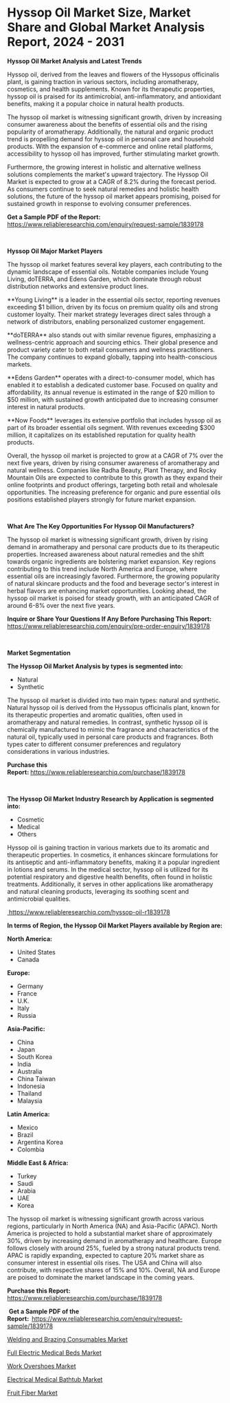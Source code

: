 <p><h1>Hyssop Oil Market Size, Market Share and Global Market Analysis Report, 2024 - 2031</h1></p><p><strong>Hyssop Oil Market Analysis and Latest Trends</strong></p>
<p><p>Hyssop oil, derived from the leaves and flowers of the Hyssopus officinalis plant, is gaining traction in various sectors, including aromatherapy, cosmetics, and health supplements. Known for its therapeutic properties, hyssop oil is praised for its antimicrobial, anti-inflammatory, and antioxidant benefits, making it a popular choice in natural health products.</p><p>The hyssop oil market is witnessing significant growth, driven by increasing consumer awareness about the benefits of essential oils and the rising popularity of aromatherapy. Additionally, the natural and organic product trend is propelling demand for hyssop oil in personal care and household products. With the expansion of e-commerce and online retail platforms, accessibility to hyssop oil has improved, further stimulating market growth.</p><p>Furthermore, the growing interest in holistic and alternative wellness solutions complements the market's upward trajectory. The Hyssop Oil Market is expected to grow at a CAGR of 8.2% during the forecast period. As consumers continue to seek natural remedies and holistic health solutions, the future of the hyssop oil market appears promising, poised for sustained growth in response to evolving consumer preferences.</p></p>
<p><strong>Get a Sample PDF of the Report:&nbsp;</strong> <a href="https://www.reliableresearchiq.com/enquiry/request-sample/1839178?utm_campaign=99&utm_medium=2&utm_source=Github&utm_content=ia&utm_term=11112024&utm_id=hyssop-oil">https://www.reliableresearchiq.com/enquiry/request-sample/1839178</a></p>
<p>&nbsp;</p>
<p><strong>Hyssop Oil Major Market Players</strong></p>
<p><p>The hyssop oil market features several key players, each contributing to the dynamic landscape of essential oils. Notable companies include Young Living, doTERRA, and Edens Garden, which dominate through robust distribution networks and extensive product lines.</p><p>**Young Living** is a leader in the essential oils sector, reporting revenues exceeding $1 billion, driven by its focus on premium quality oils and strong customer loyalty. Their market strategy leverages direct sales through a network of distributors, enabling personalized customer engagement.</p><p>**doTERRA** also stands out with similar revenue figures, emphasizing a wellness-centric approach and sourcing ethics. Their global presence and product variety cater to both retail consumers and wellness practitioners. The company continues to expand globally, tapping into health-conscious markets.</p><p>**Edens Garden** operates with a direct-to-consumer model, which has enabled it to establish a dedicated customer base. Focused on quality and affordability, its annual revenue is estimated in the range of $20 million to $50 million, with sustained growth anticipated due to increasing consumer interest in natural products.</p><p>**Now Foods** leverages its extensive portfolio that includes hyssop oil as part of its broader essential oils segment. With revenues exceeding $300 million, it capitalizes on its established reputation for quality health products. </p><p>Overall, the hyssop oil market is projected to grow at a CAGR of 7% over the next five years, driven by rising consumer awareness of aromatherapy and natural wellness. Companies like Radha Beauty, Plant Therapy, and Rocky Mountain Oils are expected to contribute to this growth as they expand their online footprints and product offerings, targeting both retail and wholesale opportunities. The increasing preference for organic and pure essential oils positions established players strongly for future market expansion.</p></p>
<p>&nbsp;</p>
<p><strong>What Are The Key Opportunities For Hyssop Oil Manufacturers?</strong></p>
<p><p>The hyssop oil market is witnessing significant growth, driven by rising demand in aromatherapy and personal care products due to its therapeutic properties. Increased awareness about natural remedies and the shift towards organic ingredients are bolstering market expansion. Key regions contributing to this trend include North America and Europe, where essential oils are increasingly favored. Furthermore, the growing popularity of natural skincare products and the food and beverage sector's interest in herbal flavors are enhancing market opportunities. Looking ahead, the hyssop oil market is poised for steady growth, with an anticipated CAGR of around 6-8% over the next five years.</p></p>
<p><strong>Inquire or Share Your Questions If Any Before Purchasing This Report:</strong> <a href="https://www.reliableresearchiq.com/enquiry/pre-order-enquiry/1839178?utm_campaign=99&utm_medium=2&utm_source=Github&utm_content=ia&utm_term=11112024&utm_id=hyssop-oil">https://www.reliableresearchiq.com/enquiry/pre-order-enquiry/1839178</a></p>
<p>&nbsp;</p>
<p><strong>Market Segmentation</strong></p>
<p><strong>The Hyssop Oil Market Analysis by types is segmented into:</strong></p>
<p><ul><li>Natural</li><li>Synthetic</li></ul></p>
<p><p>The hyssop oil market is divided into two main types: natural and synthetic. Natural hyssop oil is derived from the Hyssopus officinalis plant, known for its therapeutic properties and aromatic qualities, often used in aromatherapy and natural remedies. In contrast, synthetic hyssop oil is chemically manufactured to mimic the fragrance and characteristics of the natural oil, typically used in personal care products and fragrances. Both types cater to different consumer preferences and regulatory considerations in various industries.</p></p>
<p><strong>Purchase this Report:&nbsp;</strong><a href="https://www.reliableresearchiq.com/purchase/1839178?utm_campaign=99&utm_medium=2&utm_source=Github&utm_content=ia&utm_term=11112024&utm_id=hyssop-oil">https://www.reliableresearchiq.com/purchase/1839178</a></p>
<p>&nbsp;</p>
<p><strong>The Hyssop Oil Market Industry Research by Application is segmented into:</strong></p>
<p><ul><li>Cosmetic</li><li>Medical</li><li>Others</li></ul></p>
<p><p>Hyssop oil is gaining traction in various markets due to its aromatic and therapeutic properties. In cosmetics, it enhances skincare formulations for its antiseptic and anti-inflammatory benefits, making it a popular ingredient in lotions and serums. In the medical sector, hyssop oil is utilized for its potential respiratory and digestive health benefits, often found in holistic treatments. Additionally, it serves in other applications like aromatherapy and natural cleaning products, leveraging its soothing scent and antimicrobial qualities.</p></p>
<p><a href="https://www.reliableresearchiq.com/hyssop-oil-r1839178?utm_campaign=99&utm_medium=2&utm_source=Github&utm_content=ia&utm_term=11112024&utm_id=hyssop-oil">&nbsp;https://www.reliableresearchiq.com/hyssop-oil-r1839178</a></p>
<p><strong>In terms of Region, the Hyssop Oil Market Players available by Region are:</strong></p>
<p>
    <p> <strong> North America: </strong>
        <ul>
            <li>United States</li>
            <li>Canada</li>
        </ul>
        </p> 
    <p> <strong> Europe: </strong>
        <ul>
            <li>Germany</li>
            <li>France</li>
            <li>U.K.</li>
            <li>Italy</li>
            <li>Russia</li>
        </ul>
        </p> 
    <p> <strong> Asia-Pacific: </strong>
        <ul>
            <li>China</li>
            <li>Japan</li>
            <li>South Korea</li>
            <li>India</li>
            <li>Australia</li>
            <li>China Taiwan</li>
            <li>Indonesia</li>
            <li>Thailand</li>
            <li>Malaysia</li>
        </ul>
        </p> 
    <p> <strong> Latin America: </strong>
        <ul>
            <li>Mexico</li>
            <li>Brazil</li>
            <li>Argentina Korea</li>
            <li>Colombia</li>
        </ul>
        </p> 
    <p> <strong> Middle East & Africa: </strong>
        <ul>
            <li>Turkey</li>
            <li>Saudi</li>
            <li>Arabia</li>
            <li>UAE</li>
            <li>Korea</li>
        </ul>
    </p>
    </p>
<p><p>The hyssop oil market is witnessing significant growth across various regions, particularly in North America (NA) and Asia-Pacific (APAC). North America is projected to hold a substantial market share of approximately 30%, driven by increasing demand in aromatherapy and healthcare. Europe follows closely with around 25%, fueled by a strong natural products trend. APAC is rapidly expanding, expected to capture 20% market share as consumer interest in essential oils rises. The USA and China will also contribute, with respective shares of 15% and 10%. Overall, NA and Europe are poised to dominate the market landscape in the coming years.</p></p>
<p><strong>Purchase this Report: </strong><a href="https://www.reliableresearchiq.com/purchase/1839178?utm_campaign=99&utm_medium=2&utm_source=Github&utm_content=ia&utm_term=11112024&utm_id=hyssop-oil">https://www.reliableresearchiq.com/purchase/1839178</a></p>
<p>&nbsp;<strong>Get a Sample PDF of the Report:&nbsp;&nbsp;</strong><a href="https://www.reliableresearchiq.com/enquiry/request-sample/1839178?utm_campaign=99&utm_medium=2&utm_source=Github&utm_content=ia&utm_term=11112024&utm_id=hyssop-oil">https://www.reliableresearchiq.com/enquiry/request-sample/1839178</a></p>
<p><strong></strong></p>
<p><p><a href="https://www.linkedin.com/pulse/welding-brazing-consumables-market-trends-detailed-study-its-bqwne?utm_campaign=99&utm_medium=2&utm_source=Github&utm_content=ia&utm_term=11112024&utm_id=hyssop-oil">Welding and Brazing Consumables Market</a></p><p><a href="https://issuu.com/reportprime-2/docs/full-electric-medical-beds-market-s_2443e73ff2dccc?utm_campaign=99&utm_medium=2&utm_source=Github&utm_content=ia&utm_term=11112024&utm_id=hyssop-oil">Full Electric Medical Beds Market</a></p><p><a href="https://www.linkedin.com/pulse/work-overshoes-market-global-regional-analysis-focus-region-gtjce?utm_campaign=99&utm_medium=2&utm_source=Github&utm_content=ia&utm_term=11112024&utm_id=hyssop-oil">Work Overshoes Market</a></p><p><a href="https://issuu.com/reportprime-2/docs/electrical-medical-bathtub-market-s_8d9632b545cfd5?utm_campaign=99&utm_medium=2&utm_source=Github&utm_content=ia&utm_term=11112024&utm_id=hyssop-oil">Electrical Medical Bathtub Market</a></p><p><a href="https://github.com/anidillnagatat/Market-Research-Report-List-1/blob/main/fruit-fiber-market.md?utm_campaign=99&utm_medium=2&utm_source=Github&utm_content=ia&utm_term=11112024&utm_id=hyssop-oil">Fruit Fiber Market</a></p></p>